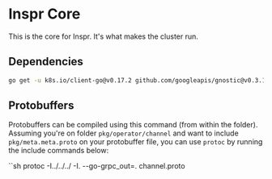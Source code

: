 # Inspr Core
This is the core for Inspr. It's what makes the cluster run.

## Dependencies
```sh
go get -u k8s.io/client-go@v0.17.2 github.com/googleapis/gnostic@v0.3.1
```

## Protobuffers
Protobuffers can be compiled using this command (from within the folder). Assuming you're on folder `pkg/operator/channel` and want to include `pkg/meta.meta.proto` on your protobuffer file, you can use `protoc` by running the include commands below:

``sh
protoc -I../../../ -I.  --go-grpc_out=. channel.proto
```
